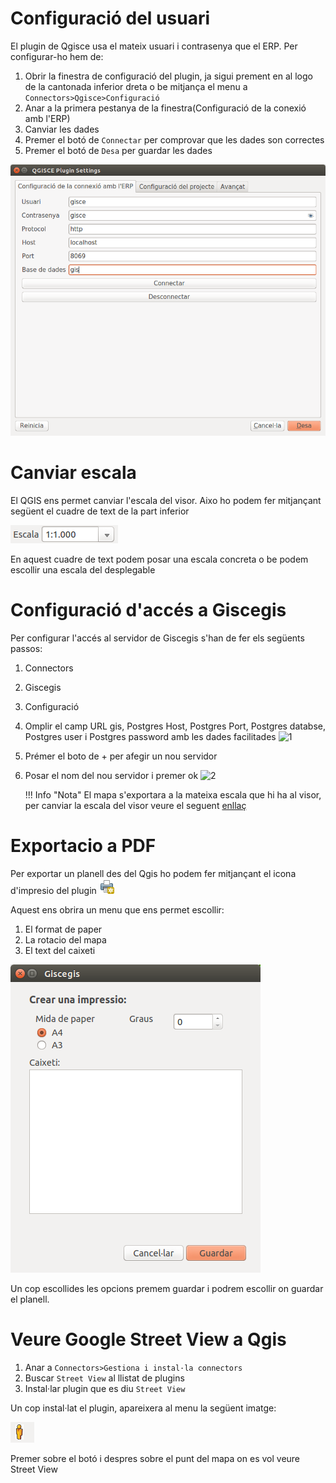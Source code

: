 # Configuració del usuari

El plugin de Qgisce usa el mateix usuari i contrasenya que el ERP.
Per configurar-ho hem de:

1. Obrir la finestra de configuració del plugin, ja sigui prement en al logo de la cantonada inferior dreta o be mitjança el menu a `Connectors>Qgisce>Configuració`
2. Anar a la primera pestanya de la finestra(Configuració de la conexió amb l'ERP)
3. Canviar les dades
4. Premer el botó de `Connectar` per comprovar que les dades son correctes
5. Premer el botó de `Desa` per guardar les dades

![1](_static/qgis/config_user_qgisce.png)

# Canviar escala
El QGIS ens permet canviar l'escala del visor. Aixo ho podem fer mitjançant següent el cuadre de text de la part inferior

![1](_static/qgis/scale.png)

En aquest cuadre de text podem posar una escala concreta o be podem escollir una escala del desplegable

# Configuració d'accés a Giscegis
Per configurar l'accés al servidor de Giscegis s'han de fer els següents passos:

1. Connectors
2. Giscegis
3. Configuració
4. Omplir el camp URL gis, Postgres Host, Postgres Port, Postgres databse, Postgres user i Postgres password amb les dades facilitades
    ![1](_static/configuracio.png)
5. Prémer el boto de + per afegir un nou servidor
6. Posar el nom del nou servidor i premer ok
    ![2](_static/dialeg.png)

    !!! Info "Nota"
        El mapa s'exportara a la mateixa escala que hi ha al visor, per canviar la escala del visor veure el seguent [enllaç](#canviar-escala)

# Exportacio a PDF

Per exportar un planell des del Qgis ho podem fer mitjançant el icona d'impresio del plugin
![](_static/qgis/print.png)

Aquest ens obrira un menu que ens permet escollir:

1. El format de paper
2. La rotacio del mapa
3. El text del caixeti

![](_static/qgis/export_menu.png)

Un cop escollides les opcions premem guardar i podrem escollir on guardar el planell.

# Veure Google Street View a Qgis

1. Anar a `Connectors>Gestiona i instal·la connectors`
2. Buscar `Street View` al llistat de plugins
3. Instal·lar plugin que es diu `Street View`

Un cop instal·lat el plugin, apareixera al menu la següent imatge:

![](_static/qgis/streetview.png)


Premer sobre el botó i despres sobre el punt del mapa on es vol veure Street View
